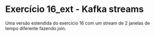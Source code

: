 # Exercício 16_ext - Kafka streams

Uma versão estendida do exercicio 16 com um stream de 2 janelas de tempo diferente fazendo join.

